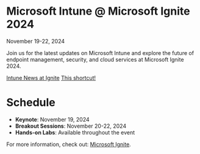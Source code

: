 # Microsoft Intune @ Microsoft Ignite 2024
November 19-22, 2024

Join us for the latest updates on Microsoft Intune and explore the future of endpoint management, security, and cloud services at Microsoft Ignite 2024.

[Intune News at Ignite](https://aka.ms/IntuneNews_Ignite_2024)
[This shortcut!](https://aka.ms/Intune/Ignite2024/Support)

# Schedule
- **Keynote**: November 19, 2024
- **Breakout Sessions**: November 20-22, 2024
- **Hands-on Labs**: Available throughout the event

For more information, check out: [Microsoft Ignite](https://ignite.microsoft.com/).
